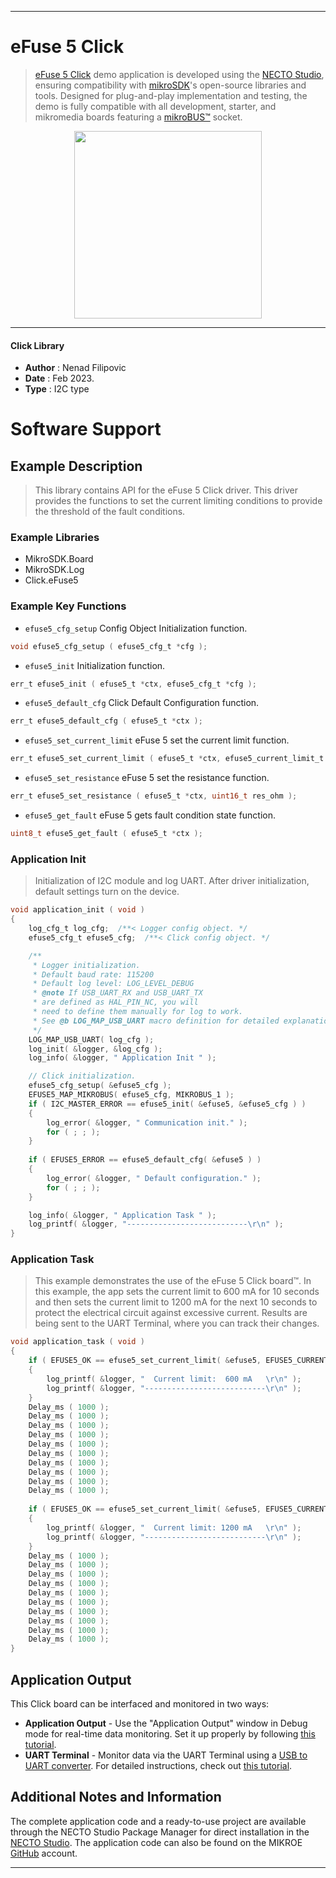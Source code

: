 
---
# eFuse 5 Click

> [eFuse 5 Click](https://www.mikroe.com/?pid_product=MIKROE-5599) demo application is developed using
the [NECTO Studio](https://www.mikroe.com/necto), ensuring compatibility with [mikroSDK](https://www.mikroe.com/mikrosdk)'s
open-source libraries and tools. Designed for plug-and-play implementation and testing, the demo is fully compatible with
all development, starter, and mikromedia boards featuring a [mikroBUS&trade;](https://www.mikroe.com/mikrobus) socket.

<p align="center">
  <img src="https://www.mikroe.com/?pid_product=MIKROE-5599&image=1" height=300px>
</p>

---

#### Click Library

- **Author**        : Nenad Filipovic
- **Date**          : Feb 2023.
- **Type**          : I2C type

# Software Support

## Example Description

> This library contains API for the eFuse 5 Click driver.
> This driver provides the functions to set the current limiting conditions 
> to provide the threshold of the fault conditions.

### Example Libraries

- MikroSDK.Board
- MikroSDK.Log
- Click.eFuse5

### Example Key Functions

- `efuse5_cfg_setup` Config Object Initialization function.
```c
void efuse5_cfg_setup ( efuse5_cfg_t *cfg );
```

- `efuse5_init` Initialization function.
```c
err_t efuse5_init ( efuse5_t *ctx, efuse5_cfg_t *cfg );
```

- `efuse5_default_cfg` Click Default Configuration function.
```c
err_t efuse5_default_cfg ( efuse5_t *ctx );
```

- `efuse5_set_current_limit` eFuse 5 set the current limit function.
```c
err_t efuse5_set_current_limit ( efuse5_t *ctx, efuse5_current_limit_t current_limit );
```

- `efuse5_set_resistance` eFuse 5 set the resistance function.
```c
err_t efuse5_set_resistance ( efuse5_t *ctx, uint16_t res_ohm );
```

- `efuse5_get_fault` eFuse 5 gets fault condition state function.
```c
uint8_t efuse5_get_fault ( efuse5_t *ctx );
```

### Application Init

> Initialization of I2C module and log UART.
> After driver initialization, default settings turn on the device.

```c
void application_init ( void ) 
{
    log_cfg_t log_cfg;  /**< Logger config object. */
    efuse5_cfg_t efuse5_cfg;  /**< Click config object. */

    /** 
     * Logger initialization.
     * Default baud rate: 115200
     * Default log level: LOG_LEVEL_DEBUG
     * @note If USB_UART_RX and USB_UART_TX 
     * are defined as HAL_PIN_NC, you will 
     * need to define them manually for log to work. 
     * See @b LOG_MAP_USB_UART macro definition for detailed explanation.
     */
    LOG_MAP_USB_UART( log_cfg );
    log_init( &logger, &log_cfg );
    log_info( &logger, " Application Init " );

    // Click initialization.
    efuse5_cfg_setup( &efuse5_cfg );
    EFUSE5_MAP_MIKROBUS( efuse5_cfg, MIKROBUS_1 );
    if ( I2C_MASTER_ERROR == efuse5_init( &efuse5, &efuse5_cfg ) ) 
    {
        log_error( &logger, " Communication init." );
        for ( ; ; );
    }
    
    if ( EFUSE5_ERROR == efuse5_default_cfg( &efuse5 ) )
    {
        log_error( &logger, " Default configuration." );
        for ( ; ; );
    }

    log_info( &logger, " Application Task " );
    log_printf( &logger, "---------------------------\r\n" );
}
```

### Application Task

> This example demonstrates the use of the eFuse 5 Click board&trade;.
> In this example, the app sets the current limit to 600 mA for 10 seconds 
> and then sets the current limit to 1200 mA for the next 10 seconds
> to protect the electrical circuit against excessive current.
> Results are being sent to the UART Terminal, where you can track their changes.

```c
void application_task ( void ) 
{
    if ( EFUSE5_OK == efuse5_set_current_limit( &efuse5, EFUSE5_CURRENT_LIMIT_600_mA ) )
    {
        log_printf( &logger, "  Current limit:  600 mA   \r\n" );
        log_printf( &logger, "---------------------------\r\n" );
    }
    Delay_ms ( 1000 );
    Delay_ms ( 1000 );
    Delay_ms ( 1000 );
    Delay_ms ( 1000 );
    Delay_ms ( 1000 );
    Delay_ms ( 1000 );
    Delay_ms ( 1000 );
    Delay_ms ( 1000 );
    Delay_ms ( 1000 );
    Delay_ms ( 1000 );
    
    if ( EFUSE5_OK == efuse5_set_current_limit( &efuse5, EFUSE5_CURRENT_LIMIT_1200_mA ) )
    {
        log_printf( &logger, "  Current limit: 1200 mA   \r\n" );
        log_printf( &logger, "---------------------------\r\n" );
    }
    Delay_ms ( 1000 );
    Delay_ms ( 1000 );
    Delay_ms ( 1000 );
    Delay_ms ( 1000 );
    Delay_ms ( 1000 );
    Delay_ms ( 1000 );
    Delay_ms ( 1000 );
    Delay_ms ( 1000 );
    Delay_ms ( 1000 );
    Delay_ms ( 1000 );
}
```

## Application Output

This Click board can be interfaced and monitored in two ways:
- **Application Output** - Use the "Application Output" window in Debug mode for real-time data monitoring.
Set it up properly by following [this tutorial](https://www.youtube.com/watch?v=ta5yyk1Woy4).
- **UART Terminal** - Monitor data via the UART Terminal using
a [USB to UART converter](https://www.mikroe.com/click/interface/usb?interface*=uart,uart). For detailed instructions,
check out [this tutorial](https://help.mikroe.com/necto/v2/Getting%20Started/Tools/UARTTerminalTool).

## Additional Notes and Information

The complete application code and a ready-to-use project are available through the NECTO Studio Package Manager for 
direct installation in the [NECTO Studio](https://www.mikroe.com/necto). The application code can also be found on
the MIKROE [GitHub](https://github.com/MikroElektronika/mikrosdk_click_v2) account.

---
